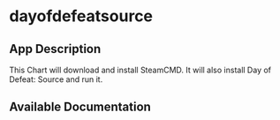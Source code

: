 # dayofdefeatsource

## App Description

This Chart will download and install SteamCMD. It will also install Day of Defeat: Source and run it.

## Available Documentation


